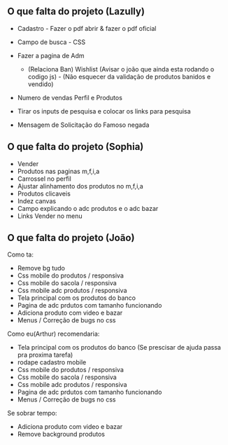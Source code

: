 ## O que falta do projeto (Lazully)
- Cadastro - Fazer o pdf abrir & fazer o pdf oficial
- Campo de busca - CSS

- Fazer a pagina de Adm
    - (Relaciona Ban) Wishlist (Avisar o joão que ainda esta rodando o codigo js) - (Não esquecer da validação de produtos banidos e vendido)

- Numero de vendas Perfil e Produtos

- Tirar os inputs de pesquisa e colocar os links para pesquisa
- Mensagem de Solicitação do Famoso negada

## O que falta do projeto (Sophia)

- Vender
- Produtos nas paginas m,f,i,a
- Carrossel no perfil
- Ajustar alinhamento dos produtos no m,f,i,a
- Produtos clicaveis
- Indez canvas
- Campo explicando o adc produtos e o adc bazar
- Links Vender no menu


## O que falta do projeto (João)

Como ta:

- Remove bg tudo
- Css mobile do produtos / responsiva
- Css mobile do sacola / responsiva
- Css mobile adc produtos / responsiva
- Tela principal com os produtos do banco
- Pagina de adc prdutos com tamanho funcionando
- Adiciona produto com video e bazar
- Menus / Correção de bugs no css



Como eu(Arthur) recomendaria:

- Tela principal com os produtos do banco (Se prescisar de ajuda passa pra proxima tarefa)
- rodape cadastro mobile
- Css mobile do produtos / responsiva
- Css mobile do sacola / responsiva
- Css mobile adc produtos / responsiva
- Pagina de adc prdutos com tamanho funcionando
- Menus / Correção de bugs no css

Se sobrar tempo:
- Adiciona produto com video e bazar
- Remove background produtos


